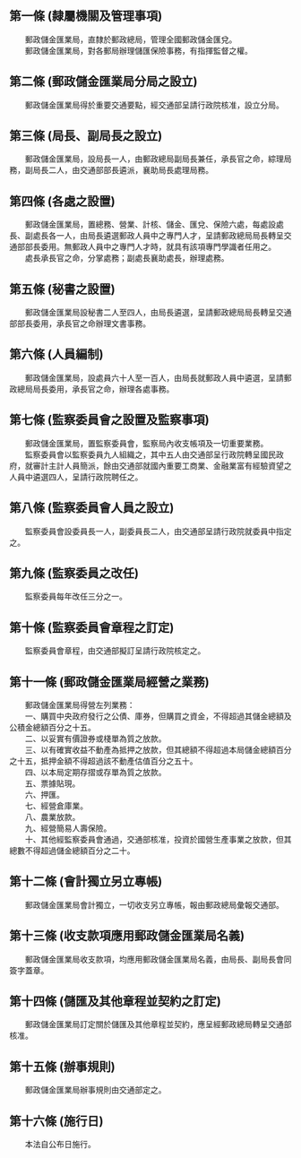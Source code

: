 第一條 (隸屬機關及管理事項)
---------------------------
　　郵政儲金匯業局，直隸於郵政總局，管理全國郵政儲金匯兌。  
　　郵政儲金匯業局，對各郵局辦理儲匯保險事務，有指揮監督之權。  


第二條 (郵政儲金匯業局分局之設立)
---------------------------------
　　郵政儲金匯業局得於重要交通要點，經交通部呈請行政院核准，設立分局。  


第三條 (局長、副局長之設立)
---------------------------
　　郵政儲金匯業局，設局長一人，由郵政總局副局長兼任，承長官之命，綜理局務，副局長二人，由交通部部長遴派，襄助局長處理局務。  


第四條 (各處之設置)
-------------------
　　郵政儲金匯業局，置總務、營業、計核、儲金、匯兌、保險六處，每處設處長、副處長各一人，由局長遴選郵政人員中之專門人才，呈請郵政總局局長轉呈交通部部長委用。無郵政人員中之專門人才時，就具有該項專門學識者任用之。  
　　處長承長官之命，分掌處務；副處長襄助處長，辦理處務。  


第五條 (秘書之設置)
-------------------
　　郵政儲金匯業局設秘書二人至四人，由局長遴選，呈請郵政總局局長轉呈交通部部長委用，承長官之命辦理文書事務。  


第六條 (人員編制)
-----------------
　　郵政儲金匯業局，設處員六十人至一百人，由局長就郵政人員中遴選，呈請郵政總局局長委用，承長官之命，辦理各處事務。  


第七條 (監察委員會之設置及監察事項)
-----------------------------------
　　郵政儲金匯業局，置監察委員會，監察局內收支帳項及一切重要業務。  
　　監察委員會以監察委員九人組織之，其中五人由交通部呈行政院轉呈國民政府，就審計主計人員簡派，餘由交通部就國內重要工商業、金融業富有經驗資望之人員中遴選四人，呈請行政院聘任之。  


第八條 (監察委員會人員之設立)
-----------------------------
　　監察委員會設委員長一人，副委員長二人，由交通部呈請行政院就委員中指定之。  


第九條 (監察委員之改任)
-----------------------
　　監察委員每年改任三分之一。  


第十條 (監察委員會章程之訂定)
-----------------------------
　　監察委員會章程，由交通部擬訂呈請行政院核定之。  


第十一條 (郵政儲金匯業局經營之業務)
-----------------------------------
　　郵政儲金匯業局得營左列業務：  
　　一、購買中央政府發行之公債、庫券，但購買之資金，不得超過其儲金總額及公積金總額百分之十五。  
　　二、以妥實有價證券或棧單為質之放款。  
　　三、以有確實收益不動產為抵押之放款，但其總額不得超過本局儲金總額百分之十五，抵押金額不得超過該不動產估值百分之五十。  
　　四、以本局定期存摺或存單為質之放款。  
　　五、票據貼現。  
　　六、押匯。  
　　七、經營倉庫業。  
　　八、農業放款。  
　　九、經營簡易人壽保險。  
　　十、其他經監察委員會通過，交通部核准，投資於國營生產事業之放款，但其總數不得超過儲金總額百分之二十。  


第十二條 (會計獨立另立專帳)
---------------------------
　　郵政儲金匯業局會計獨立，一切收支另立專帳，報由郵政總局彙報交通部。  


第十三條 (收支款項應用郵政儲金匯業局名義)
-----------------------------------------
　　郵政儲金匯業局收支款項，均應用郵政儲金匯業局名義，由局長、副局長會同簽字蓋章。  


第十四條 (儲匯及其他章程並契約之訂定)
-------------------------------------
　　郵政儲金匯業局訂定關於儲匯及其他章程並契約，應呈經郵政總局轉呈交通部核准。  


第十五條 (辦事規則)
-------------------
　　郵政儲金匯業局辦事規則由交通部定之。  


第十六條 (施行日)
-----------------
　　本法自公布日施行。